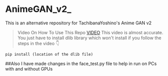 # AnimeGAN_v2_
This is an alternative repository for TachibanaYoshino's Anime GAN v2

> Video On How To Use This Repo
[VIDEO]([url](https://www.youtube.com/watch?v=4WJEG1XwZxg&list=LL&index=1))
This video is almost accurate.
You just have to install dlib library which won't install if you follow the steps in the video
👇
```
pip install (location of the dlib file)
```
##Also I have made changes in the face_test.py file to help in run on PCs with and without GPUs
